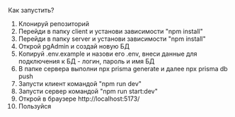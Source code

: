 Как запустить?

1. Клонируй репозиторий
2. Перейди в папку client и установи зависимости "npm install"
3. Перейди в папку server и установи зависимости "npm install"
4. Открой pgAdmin и создай новую БД
5. Копируй .env.example и назови его .env, внеси данные для подключения к БД - логин, пароль и имя БД
6. В папке сервера выполни npx prisma generate и далее npx prisma db push
7. Запусти клиент командой "npm run dev"
8. Запусти сервер командой "npm run start:dev"
9. Открой в браузере http://localhost:5173/
10. Пользуйся
